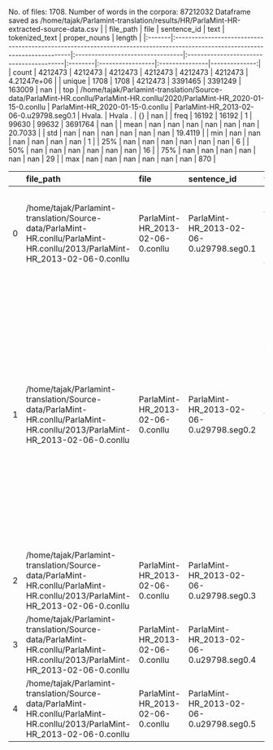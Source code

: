 No. of files: 1708.
Number of words in the corpora: 87212032
Dataframe saved as /home/tajak/Parlamint-translation/results/HR/ParlaMint-HR-extracted-source-data.csv
|        | file_path                                                                                                                   | file                             | sentence_id                             | text    | tokenized_text   | proper_nouns   |        length |
|:-------|:----------------------------------------------------------------------------------------------------------------------------|:---------------------------------|:----------------------------------------|:--------|:-----------------|:---------------|--------------:|
| count  | 4212473                                                                                                                     | 4212473                          | 4212473                                 | 4212473 | 4212473          | 4212473        |   4.21247e+06 |
| unique | 1708                                                                                                                        | 1708                             | 4212473                                 | 3391465 | 3391249          | 163009         | nan           |
| top    | /home/tajak/Parlamint-translation/Source-data/ParlaMint-HR.conllu/ParlaMint-HR.conllu/2020/ParlaMint-HR_2020-01-15-0.conllu | ParlaMint-HR_2020-01-15-0.conllu | ParlaMint-HR_2013-02-06-0.u29798.seg0.1 | Hvala.  | Hvala .          | {}             | nan           |
| freq   | 16192                                                                                                                       | 16192                            | 1                                       | 99630   | 99632            | 3691764        | nan           |
| mean   | nan                                                                                                                         | nan                              | nan                                     | nan     | nan              | nan            |  20.7033      |
| std    | nan                                                                                                                         | nan                              | nan                                     | nan     | nan              | nan            |  19.4119      |
| min    | nan                                                                                                                         | nan                              | nan                                     | nan     | nan              | nan            |   1           |
| 25%    | nan                                                                                                                         | nan                              | nan                                     | nan     | nan              | nan            |   6           |
| 50%    | nan                                                                                                                         | nan                              | nan                                     | nan     | nan              | nan            |  16           |
| 75%    | nan                                                                                                                         | nan                              | nan                                     | nan     | nan              | nan            |  29           |
| max    | nan                                                                                                                         | nan                              | nan                                     | nan     | nan              | nan            | 870           |




|    | file_path                                                                                                                   | file                             | sentence_id                             | text                                                                                                                                                                                                                                                                       | tokenized_text                                                                                                                                                                                                                                                                       | proper_nouns                                                                            |   length |
|---:|:----------------------------------------------------------------------------------------------------------------------------|:---------------------------------|:----------------------------------------|:---------------------------------------------------------------------------------------------------------------------------------------------------------------------------------------------------------------------------------------------------------------------------|:-------------------------------------------------------------------------------------------------------------------------------------------------------------------------------------------------------------------------------------------------------------------------------------|:----------------------------------------------------------------------------------------|---------:|
|  0 | /home/tajak/Parlamint-translation/Source-data/ParlaMint-HR.conllu/ParlaMint-HR.conllu/2013/ParlaMint-HR_2013-02-06-0.conllu | ParlaMint-HR_2013-02-06-0.conllu | ParlaMint-HR_2013-02-06-0.u29798.seg0.1 | Sad ćemo objediniti dvije točke i to - Prijedlog odluke o davanju vjerodostojnog tumačenja članka 44.                                                                                                                                                                      | Sad ćemo objediniti dvije točke i to - Prijedlog odluke o davanju vjerodostojnog tumačenja članka 44.                                                                                                                                                                                | {}                                                                                      |       16 |
|  1 | /home/tajak/Parlamint-translation/Source-data/ParlaMint-HR.conllu/ParlaMint-HR.conllu/2013/ParlaMint-HR_2013-02-06-0.conllu | ParlaMint-HR_2013-02-06-0.conllu | ParlaMint-HR_2013-02-06-0.u29798.seg0.2 | Zakona o izmjenama i dopunama Zakona o šumama, /"Narodne novine" broj 41/1990./ - Prijedlog odluke o davanju vjerodostojnog tumačenja članke 98. stavka 1. točke 6. Zakona o cestama /"Narodne novine" broj 81/2011./ Prijedlog odluka dostavio je Odbor za zakonodavstvo. | Zakona o izmjenama i dopunama Zakona o šumama , / " Narodne novine " broj 41/1990. / - Prijedlog odluke o davanju vjerodostojnog tumačenja članke 98. stavka 1. točke 6. Zakona o cestama / " Narodne novine " broj 81/2011. / Prijedlog odluka dostavio je Odbor za zakonodavstvo . | {}                                                                                      |       39 |
|  2 | /home/tajak/Parlamint-translation/Source-data/ParlaMint-HR.conllu/ParlaMint-HR.conllu/2013/ParlaMint-HR_2013-02-06-0.conllu | ParlaMint-HR_2013-02-06-0.conllu | ParlaMint-HR_2013-02-06-0.u29798.seg0.3 | Materijale ste primili na klupe.                                                                                                                                                                                                                                           | Materijale ste primili na klupe .                                                                                                                                                                                                                                                    | {}                                                                                      |        5 |
|  3 | /home/tajak/Parlamint-translation/Source-data/ParlaMint-HR.conllu/ParlaMint-HR.conllu/2013/ParlaMint-HR_2013-02-06-0.conllu | ParlaMint-HR_2013-02-06-0.conllu | ParlaMint-HR_2013-02-06-0.u29798.seg0.4 | Želi li predstavnica predlagatelja, odnosno odbora?                                                                                                                                                                                                                        | Želi li predstavnica predlagatelja , odnosno odbora ?                                                                                                                                                                                                                                | {}                                                                                      |        6 |
|  4 | /home/tajak/Parlamint-translation/Source-data/ParlaMint-HR.conllu/ParlaMint-HR.conllu/2013/ParlaMint-HR_2013-02-06-0.conllu | ParlaMint-HR_2013-02-06-0.conllu | ParlaMint-HR_2013-02-06-0.u29798.seg0.5 | Predsjednica Ingrid Antičević Marinović.                                                                                                                                                                                                                                   | Predsjednica Ingrid Antičević Marinović .                                                                                                                                                                                                                                            | {1: ['Ingrid', 'Ingrid'], 2: ['Antičević', 'Antičević'], 3: ['Marinović', 'Marinović']} |        4 |




